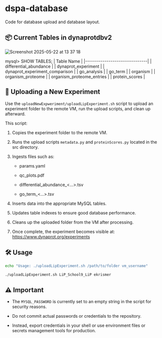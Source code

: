 # dspa-database
 
Code for database upload and database layout.

## 📦 Current Tables in dynaprotdbv2

![Screenshot 2025-05-22 at 13 37 18](https://github.com/user-attachments/assets/4adabd87-b4fb-4baa-a8d0-984d501bd084)


mysql> SHOW TABLES;
| Table Name                     |
|--------------------------------|
| differential_abundance         |
| dynaprot_experiment            |
| dynaprot_experiment_comparison |
| go_analysis                    |
| go_term                        |
| organism                       |
| organism_proteome              |
| organism_proteome_entries      |
| protein_scores                 |



## 🚀 Uploading a New Experiment


Use the `uploadNewExpweriment/uploadLipExperiment.sh` script to upload an experiment folder to the remote VM, run the upload scripts, and clean up afterward.

This script:

1. Copies the experiment folder to the remote VM.

2. Runs the upload scripts `metadata.py` and `proteinScores.py` located in the src directory.

3. Ingests files such as:

    - params.yaml

    - qc_plots.pdf

    - differential_abundance_<...>.tsv

    - go_term_<...>.tsv

4. Inserts data into the appropriate MySQL tables.

5. Updates table indexes to ensure good database performance.

6. Cleans up the uploaded folder from the VM after processing.

7. Once complete, the experiment becomes visible at:
https://www.dynaprot.org/experiments


## 🛠 Usage

```bash
echo "Usage: ./uploadLipExperiment.sh /path/to/folder vm_username"

./uploadLipExperiment.sh LiP_School9_LiP ekrismer
```

## ⚠️ Important
- The `MYSQL_PASSWORD` is currently set to an empty string in the script for security reasons.

- Do not commit actual passwords or credentials to the repository.

- Instead, export credentials in your shell or use environment files or secrets management tools for production.

